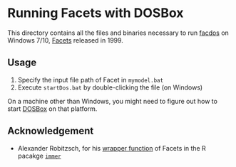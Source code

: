 # Running Facets with DOSBox

This directory contains all the files and binaries necessary to run 
[facdos](https://www.winsteps.com/facdos.htm) on Windows 7/10, 
[Facets](https://www.winsteps.com/facets.htm) released in 1999.


## Usage

1. Specify the input file path of Facet in `mymodel.bat`
2. Execute `startDos.bat` by double-clicking the file (on Windows)

On a machine other than Windows, you might need to figure out how to start
[DOSBox](https://www.dosbox.com) on that platform.


## Acknowledgement

- Alexander Robitzsch, for his 
[wrapper function](https://alexanderrobitzsch.github.io/immer/reference/immer_FACETS.html) 
of Facets in the R pacakge [`immer`](https://github.com/alexanderrobitzsch/immer)


